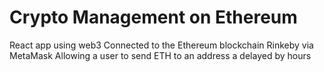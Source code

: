 # Crypto Management on Ethereum

React app using web3 
Connected to the Ethereum blockchain Rinkeby via MetaMask
Allowing a user to send ETH to an address a delayed by hours
